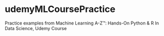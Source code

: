 # udemyMLCoursePractice
Practice examples from Machine Learning A-Z™: Hands-On Python &amp; R In Data Science, Udemy Course
